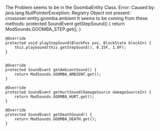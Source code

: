 The Problem seems to be in the GoombaEntity Class.
Error: Caused by: java.lang.NullPointerException: Registry Object not present: crossover:entity.goomba.ambient
It seems to be coming from these methods:
protected SoundEvent getStepSound() {
return ModSounds.GOOMBA_STEP.get();
}

    @Override
    protected void playStepSound(BlockPos pos, BlockState blockIn) {
        this.playSound(this.getStepSound(), 0.15F, 1.0F);
    }


    @Override
    protected SoundEvent getAmbientSound() {
        return ModSounds.GOOMBA_AMBIENT.get();
    }

    @Override
    protected SoundEvent getHurtSound(DamageSource damageSourceIn) {
        return ModSounds.GOOMBA_HURT.get();
    }

    @Override
    protected SoundEvent getDeathSound() {
        return ModSounds.GOOMBA_DEATH.get();
    }